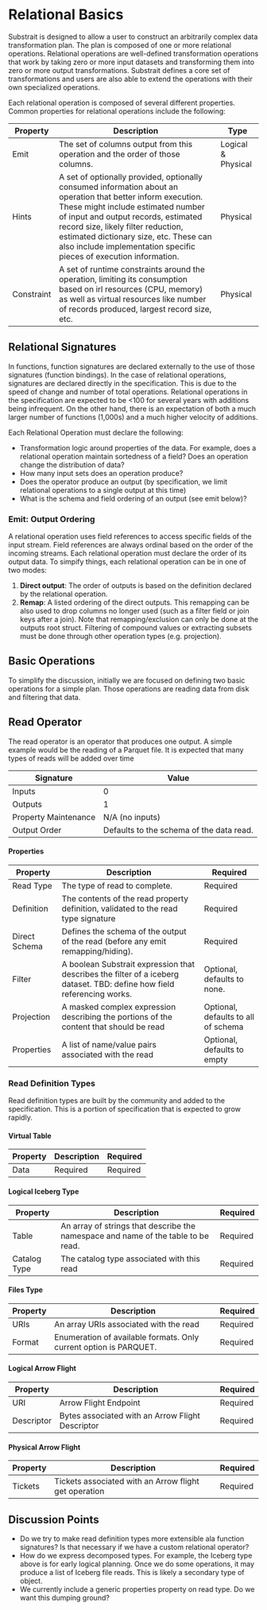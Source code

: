 # Relational Basics

Substrait is designed to allow a user to construct an arbitrarily complex data transformation plan. The plan is composed of one or more relational operations. Relational operations are well-defined transformation operations that work by taking zero or more input datasets and transforming them into zero or more output transformations. Substrait defines a core set of transformations and users are also able to extend the operations with their own specialized operations. 

Each relational operation is composed of several different properties. Common properties for relational operations include the following:

| Property   | Description                                                  | Type               |
| ---------- | ------------------------------------------------------------ | ------------------ |
| Emit       | The set of columns output from this operation and the order of those columns. | Logical & Physical |
| Hints      | A set of optionally provided, optionally consumed information about an operation that better inform execution. These might include estimated number of input and output records, estimated record size, likely filter reduction, estimated dictionary size, etc. These can also include implementation specific pieces of execution information. | Physical           |
| Constraint | A set of runtime constraints around the operation, limiting its consumption based on irl resources (CPU, memory) as well as virtual resources like number of records produced, largest record size, etc. | Physical           |



## Relational Signatures

In functions, function signatures are declared externally to the use of those signatures (function bindings). In the case of relational operations, signatures are declared directly in the specification. This is due to the speed of change and number of total operations. Relational operations in the specification are expected to be <100 for several years with additions being infrequent. On the other hand, there is an expectation of both a much larger number of functions (1,000s) and a much higher velocity of additions.

Each Relational Operation must declare the following:

* Transformation logic around properties of the data. For example, does a relational operation maintain sortedness of a field? Does an operation change the distribution of data? 
* How many input sets does an operation produce? 
* Does the operator produce an output (by specification, we limit relational operations to a single output at this time)
* What is the schema and field ordering of an output (see emit below)?

### Emit: Output Ordering

A relational operation uses field references to access specific fields of the input stream. Field references are always ordinal based on the order of the incoming streams. Each relational operation must declare the order of its output data. To simpify things, each relational operation can be in one of two modes: 

1. **Direct output**: The order of outputs is based on the definition declared by the relational operation. 
2. **Remap**: A listed ordering of the direct outputs. This remapping can be also used to drop columns no longer used (such as a filter field or join keys after a join). Note that remapping/exclusion can only be done at the outputs root struct. Filtering of compound values or extracting subsets must be done through other operation types (e.g. projection).

## Basic Operations

To simplify the discussion, initially we are focused on defining two basic operations for a simple plan. Those operations are reading data from disk and filtering that data.



## Read Operator

The read operator is an operator that produces one output. A simple example would be the reading of a Parquet file. It is expected that many types of reads will be added over time

| Signature            | Value                                    |
| -------------------- | ---------------------------------------- |
| Inputs               | 0                                        |
| Outputs              | 1                                        |
| Property Maintenance | N/A (no inputs)                          |
| Output Order         | Defaults to the schema of the data read. |



#### Properties

| Property      | Description                                                  | Required                            |
| ------------- | ------------------------------------------------------------ | ----------------------------------- |
| Read Type     | The type of read to complete.                                | Required                            |
| Definition    | The contents of the read property definition, validated to the read type signature | Required                            |
| Direct Schema | Defines the schema of the output of the read (before any emit remapping/hiding). | Required                            |
| Filter        | A boolean Substrait expression that describes the filter of a iceberg dataset. TBD: define how field referencing works. | Optional, defaults to none.         |
| Projection    | A masked complex expression describing the portions of the content that should be read | Optional, defaults to all of schema |
| Properties    | A list of name/value pairs associated with the read          | Optional, defaults to empty         |

### Read Definition Types

Read definition types are built by the community and added to the specification. This is a portion of specification that is expected to grow rapidly.



#### Virtual Table

| Property | Description | Required |
| -------- | ----------- | -------- |
| Data     | Required    | Required |



#### Logical Iceberg Type

| Property     | Description                                                  | Required |
| ------------ | ------------------------------------------------------------ | -------- |
| Table        | An array of strings that describe the namespace and name of the table to be read. | Required |
| Catalog Type | The catalog type associated with this read                   | Required |



#### Files Type

| Property | Description                                                  | Required |
| -------- | ------------------------------------------------------------ | -------- |
| URIs     | An array URIs associated with the read                       | Required |
| Format   | Enumeration of available formats. Only current option is PARQUET. | Required |



#### Logical Arrow Flight

| Property   | Description                                      | Required |
| ---------- | ------------------------------------------------ | -------- |
| URI        | Arrow Flight Endpoint                            | Required |
| Descriptor | Bytes associated with an Arrow Flight Descriptor | Required |



#### Physical Arrow Flight

| Property | Description                                           | Required |
| -------- | ----------------------------------------------------- | -------- |
| Tickets  | Tickets associated with an Arrow flight get operation | Required |



## Discussion Points

* Do we try to make read definition types more extensible ala function signatures? Is that necessary if we have a custom relational operator?
* How do we express decomposed types. For example, the Iceberg type above is for early logical planning. Once we do some operations, it may produce a list of Iceberg file reads. This is likely a secondary type of object.
* We currently include a generic properties property on read type. Do we want this dumping ground? 

